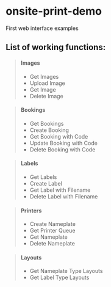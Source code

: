 # onsite-print-demo
First web interface examples

## List of working functions:
> #### Images
> - Get Images
> - Upload Image
> - Get Image
> - Delete Image

> #### Bookings
> - Get Bookings
> - Create Booking
> - Get Booking with Code
> - Update Booking with Code
> - Delete Booking with Code

> #### Labels
> - Get Labels
> - Create Label
> - Get Label with Filename
> - Delete Label with Filename

> #### Printers
> - Create Nameplate
> - Get Printer Queue
> - Get Nameplate
> - Delete Nameplate

> #### Layouts
> - Get Nameplate Type Layouts
> - Get Label Type Layouts